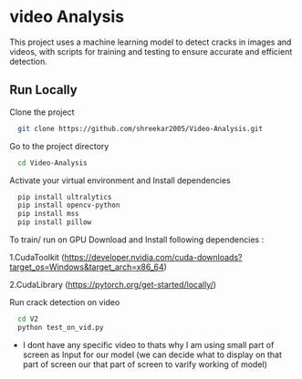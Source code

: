 
# video Analysis

This project uses a machine learning model to detect cracks in images and videos, with scripts for training and testing to ensure accurate and efficient detection.



## Run Locally

Clone the project

```bash
  git clone https://github.com/shreekar2005/Video-Analysis.git
```

Go to the project directory

```bash
  cd Video-Analysis
```

Activate your virtual environment and Install dependencies

```bash
  pip install ultralytics
  pip install opencv-python
  pip install mss
  pip install pillow
```

To train/ run on GPU Download and Install following dependencies : 

1.CudaToolkit (https://developer.nvidia.com/cuda-downloads?target_os=Windows&target_arch=x86_64)

2.CudaLibrary (https://pytorch.org/get-started/locally/)

Run crack detection on video
```bash
  cd V2
  python test_on_vid.py
```
+ I dont have any specific video to thats why I am using small part of screen as Input for our model (we can decide what to display on that part of screen our that part of screen to varify working of model)



